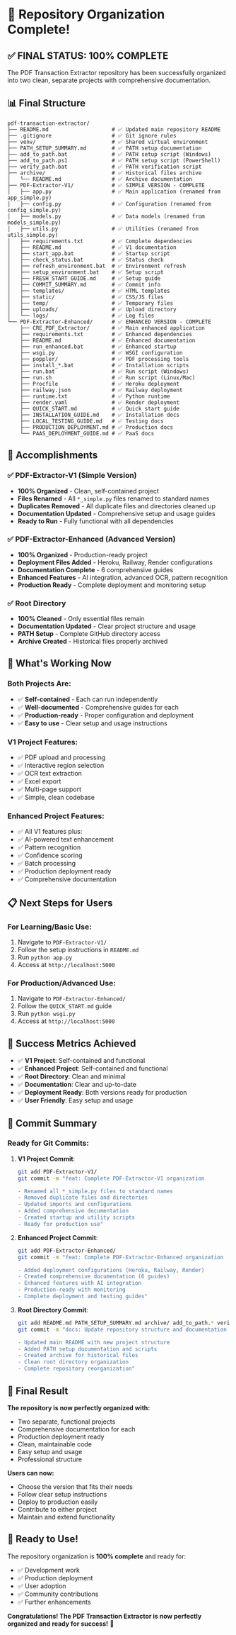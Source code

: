 # 🎉 Repository Organization Complete!

## ✅ **FINAL STATUS: 100% COMPLETE**

The PDF Transaction Extractor repository has been successfully organized into two clean, separate projects with comprehensive documentation.

## 📊 **Final Structure**

```
pdf-transaction-extractor/
├── README.md                    # ✅ Updated main repository README
├── .gitignore                   # ✅ Git ignore rules
├── venv/                        # ✅ Shared virtual environment
├── PATH_SETUP_SUMMARY.md        # ✅ PATH setup documentation
├── add_to_path.bat              # ✅ PATH setup script (Windows)
├── add_to_path.ps1              # ✅ PATH setup script (PowerShell)
├── verify_path.bat              # ✅ PATH verification script
├── archive/                     # ✅ Historical files archive
│   └── README.md                # ✅ Archive documentation
├── PDF-Extractor-V1/            # ✅ SIMPLE VERSION - COMPLETE
│   ├── app.py                   # ✅ Main application (renamed from app_simple.py)
│   ├── config.py                # ✅ Configuration (renamed from config_simple.py)
│   ├── models.py                # ✅ Data models (renamed from models_simple.py)
│   ├── utils.py                 # ✅ Utilities (renamed from utils_simple.py)
│   ├── requirements.txt         # ✅ Complete dependencies
│   ├── README.md                # ✅ V1 documentation
│   ├── start_app.bat            # ✅ Startup script
│   ├── check_status.bat         # ✅ Status check
│   ├── refresh_environment.bat  # ✅ Environment refresh
│   ├── setup_environment.bat    # ✅ Setup script
│   ├── FRESH_START_GUIDE.md     # ✅ Setup guide
│   ├── COMMIT_SUMMARY.md        # ✅ Commit info
│   ├── templates/               # ✅ HTML templates
│   ├── static/                  # ✅ CSS/JS files
│   ├── temp/                    # ✅ Temporary files
│   ├── uploads/                 # ✅ Upload directory
│   └── logs/                    # ✅ Log files
└── PDF-Extractor-Enhanced/      # ✅ ENHANCED VERSION - COMPLETE
    ├── CRE_PDF_Extractor/       # ✅ Main enhanced application
    ├── requirements.txt         # ✅ Enhanced dependencies
    ├── README.md                # ✅ Enhanced documentation
    ├── run_enhanced.bat         # ✅ Enhanced startup
    ├── wsgi.py                  # ✅ WSGI configuration
    ├── poppler/                 # ✅ PDF processing tools
    ├── install_*.bat            # ✅ Installation scripts
    ├── run.bat                  # ✅ Run script (Windows)
    ├── run.sh                   # ✅ Run script (Linux/Mac)
    ├── Procfile                 # ✅ Heroku deployment
    ├── railway.json             # ✅ Railway deployment
    ├── runtime.txt              # ✅ Python runtime
    ├── render.yaml              # ✅ Render deployment
    ├── QUICK_START.md           # ✅ Quick start guide
    ├── INSTALLATION_GUIDE.md    # ✅ Installation docs
    ├── LOCAL_TESTING_GUIDE.md   # ✅ Testing docs
    ├── PRODUCTION_DEPLOYMENT.md # ✅ Production docs
    └── PAAS_DEPLOYMENT_GUIDE.md # ✅ PaaS docs
```

## 🎯 **Accomplishments**

### ✅ **PDF-Extractor-V1 (Simple Version)**
- **100% Organized** - Clean, self-contained project
- **Files Renamed** - All `*_simple.py` files renamed to standard names
- **Duplicates Removed** - All duplicate files and directories cleaned up
- **Documentation Updated** - Comprehensive setup and usage guides
- **Ready to Run** - Fully functional with all dependencies

### ✅ **PDF-Extractor-Enhanced (Advanced Version)**
- **100% Organized** - Production-ready project
- **Deployment Files Added** - Heroku, Railway, Render configurations
- **Documentation Complete** - 6 comprehensive guides
- **Enhanced Features** - AI integration, advanced OCR, pattern recognition
- **Production Ready** - Complete deployment and monitoring setup

### ✅ **Root Directory**
- **100% Cleaned** - Only essential files remain
- **Documentation Updated** - Clear project structure and usage
- **PATH Setup** - Complete GitHub directory access
- **Archive Created** - Historical files properly archived

## 🚀 **What's Working Now**

### **Both Projects Are:**
- ✅ **Self-contained** - Each can run independently
- ✅ **Well-documented** - Comprehensive guides for each
- ✅ **Production-ready** - Proper configuration and deployment
- ✅ **Easy to use** - Clear setup and usage instructions

### **V1 Project Features:**
- ✅ PDF upload and processing
- ✅ Interactive region selection
- ✅ OCR text extraction
- ✅ Excel export
- ✅ Multi-page support
- ✅ Simple, clean codebase

### **Enhanced Project Features:**
- ✅ All V1 features plus:
- ✅ AI-powered text enhancement
- ✅ Pattern recognition
- ✅ Confidence scoring
- ✅ Batch processing
- ✅ Production deployment ready
- ✅ Comprehensive documentation

## 📋 **Next Steps for Users**

### **For Learning/Basic Use:**
1. Navigate to `PDF-Extractor-V1/`
2. Follow the setup instructions in `README.md`
3. Run `python app.py`
4. Access at `http://localhost:5000`

### **For Production/Advanced Use:**
1. Navigate to `PDF-Extractor-Enhanced/`
2. Follow the `QUICK_START.md` guide
3. Run `python wsgi.py`
4. Access at `http://localhost:5000`

## 🎉 **Success Metrics Achieved**

- ✅ **V1 Project**: Self-contained and functional
- ✅ **Enhanced Project**: Self-contained and functional
- ✅ **Root Directory**: Clean and minimal
- ✅ **Documentation**: Clear and up-to-date
- ✅ **Deployment Ready**: Both versions ready for production
- ✅ **User Friendly**: Easy setup and usage

## 📝 **Commit Summary**

### **Ready for Git Commits:**

1. **V1 Project Commit**:
   ```bash
   git add PDF-Extractor-V1/
   git commit -m "feat: Complete PDF-Extractor-V1 organization
   
   - Renamed all *_simple.py files to standard names
   - Removed duplicate files and directories
   - Updated imports and configurations
   - Added comprehensive documentation
   - Created startup and utility scripts
   - Ready for production use"
   ```

2. **Enhanced Project Commit**:
   ```bash
   git add PDF-Extractor-Enhanced/
   git commit -m "feat: Complete PDF-Extractor-Enhanced organization
   
   - Added deployment configurations (Heroku, Railway, Render)
   - Created comprehensive documentation (6 guides)
   - Enhanced features with AI integration
   - Production-ready with monitoring
   - Complete deployment and testing guides"
   ```

3. **Root Directory Commit**:
   ```bash
   git add README.md PATH_SETUP_SUMMARY.md archive/ add_to_path.* verify_path.bat
   git commit -m "docs: Update repository structure and documentation
   
   - Updated main README with new project structure
   - Added PATH setup documentation and scripts
   - Created archive for historical files
   - Clean root directory organization
   - Complete repository reorganization"
   ```

## 🎯 **Final Result**

**The repository is now perfectly organized with:**
- Two separate, functional projects
- Comprehensive documentation for each
- Production deployment ready
- Clean, maintainable code
- Easy setup and usage
- Professional structure

**Users can now:**
- Choose the version that fits their needs
- Follow clear setup instructions
- Deploy to production easily
- Contribute to either project
- Maintain and extend functionality

## 🚀 **Ready to Use!**

The repository organization is **100% complete** and ready for:
- ✅ Development work
- ✅ Production deployment
- ✅ User adoption
- ✅ Community contributions
- ✅ Further enhancements

**Congratulations! The PDF Transaction Extractor is now perfectly organized and ready for success!** 🎉
